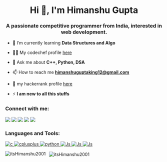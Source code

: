 <h1 align="center">Hi 👋, I'm Himanshu Gupta</h1>
<h3 align="center">A passionate competitive programmer from India, interested in web development.</h3>

- 🌱 I’m currently learning **Data Structures and Algo**

- 👨‍💻 My codechef profile [here](https://www.codechef.com/users/itshimanshu007)

- 💬 Ask me about **C++, Python, DSA**

- 📫 How to reach me **himanshuguptaking12@gmail.com**

- 📄 my hackerrank profile [here](https://www.hackerrank.com/itshimanshu)

- ⚡ **I am new to all this stuffs**

<h3 align="left">Connect with me:</h3>

[<img src="https://img.shields.io/badge/LinkedIn-0077B5?style=for-the-badge&logo=linkedin&logoColor=white"/>](https://www.linkedin.com/in/himanshu-gupta-111488175/)
[<img src="https://img.shields.io/badge/GitHub-100000?style=for-the-badge&logo=github&logoColor=white"/>](https://github.com/itsHimanshu2001)
[<img src="https://img.shields.io/badge/Codechef-12100E?style=for-the-badge&logo=codechef&logoColor=white"/>](https://www.codechef.com/users/itshimanshu007)
[<img src="https://img.shields.io/badge/Hackerrank-EA4C89?style=for-the-badge&logo=hackerrank&logoColor=green"/>](https://www.hackerrank.com/itshimanshu)
[<img src="https://img.shields.io/badge/-Codeforces-blue?style=for-the-badge&logo=codeforces&logoColor=white"/>](https://codeforces.com/profile/itshimanshu2001#)

<h3 align="left">Languages and Tools:</h3>
<p align="left"> 
  <a href="https://www.cprogramming.com/" target="_blank"> 
    <img src="https://img.shields.io/badge/C-00599C?style=for-the-badge&logo=c&logoColor=white" alt="c"/> 
  </a> 
  <a href="https://www.w3schools.com/cpp/" target="_blank"> 
    <img src="https://img.shields.io/badge/C%2B%2B-00599C?style=for-the-badge&logo=c%2B%2B&logoColor=white" alt="cplusplus" /> 
  </a> 
  <a href="https://www.python.org" target="_blank"> 
    <img src="https://img.shields.io/badge/Python-14354C?style=for-the-badge&logo=python&logoColor=white" alt="python" /> 
  </a> 
  <a href="https://www.w3schools.com/js/DEFAULT.asp" target="_blank"> 
    <img src="https://img.shields.io/badge/Javascript-12100E?style=for-the-badge&logo=javascript&logoColor=yellow" alt="Js" /> 
  </a> 
   <a href="https://www.w3schools.com/css/" target="_blank"> 
    <img src="https://img.shields.io/badge/css3-FFA500?style=for-the-badge&logo=css3&logoColor=blue" alt="Js" /> 
  </a> 
  <a href="#" target="_blank"> 
    <img src="https://img.shields.io/badge/html5-ffdb58?style=for-the-badge&logo=html5&logoColor=black" alt="Js" /> 
  </a> 
</p>

<p>
  <img align="left" src="https://github-readme-stats.vercel.app/api/top-langs?username=itsHimanshu2001&show_icons=true&theme=dracula&layout=compact" alt="itsHimanshu2001"/>
</p>

<p>
  &nbsp;
  <img align="center" src="https://github-readme-stats.vercel.app/api?username=itsHimanshu2001&show_icons=true&theme=drakula" alt="itsHimanshu2001" />
</p>

